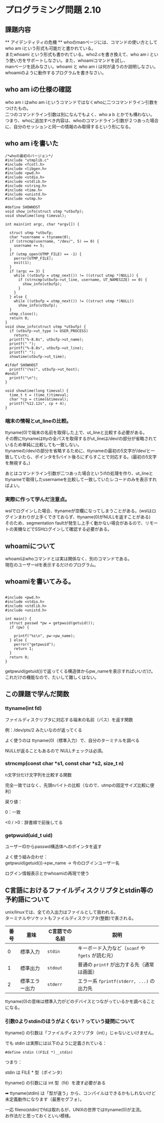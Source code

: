 # プログラミング問題 2.10    
    
## 課題内容    
** アイデンティティの危機 **  whoのmanページには、コマンドの使い方としてwho am iという形式も可能だと書かれている。    
またwhoami という形式も書かれている。who2.cを書き換えて、who am i という使い方をサポートしなさい。また、whoamiコマンドを試し、    
manページを読みなさい。whoami と who am i は何が違うのか説明しなさい。    
whoamiのように動作するプログラムを書きなさい。    
    
## who am iの仕様の確認    
    
who am i はwho am iというコマンドではなくwhoに二つコマンドライン引数をつけたもの。    
二つのコマンドライン引数は別になんでもよく、who a b とかでも構わない。    
つまり、whoに追加すべき内容は、whoのコマンドライン引数が２つあった場合に、自分のセッションと同一の情報のみ取得するという形になる。    
    
## who am iを書いた    
    
```    
/*whoの最初のバージョン*/    
#include "utmplib.c"    
#include <fcntl.h>    
#include <libgen.h>    
#include <pwd.h>    
#include <stdio.h>    
#include <stdlib.h>    
#include <string.h>    
#include <time.h>    
#include <unistd.h>    
#include <utmp.h>    
    
#define SHOWHOST    
void show_info(struct utmp *utbufp);    
void showtime(long timeval);    
    
int main(int argc, char *argv[]) {    
    
  struct utmp *utbufp;    
  char *username = ttyname(0);    
  if (strncmp(username, "/dev/", 5) == 0) {    
    username += 5;    
  }    
  if (utmp_open(UTMP_FILE) == -1) {    
    perror(UTMP_FILE);    
    exit(1);    
  }    
  if (argc == 3) {    
    while ((utbufp = utmp_next()) != ((struct utmp *)NULL)) {    
      if (strncmp(utbufp->ut_line, username, UT_NAMESIZE) == 0) {    
        show_info(utbufp);    
      }    
    }    
  } else {    
    while ((utbufp = utmp_next()) != ((struct utmp *)NULL))    
      show_info(utbufp);    
  }    
  utmp_close();    
  return 0;    
}    
void show_info(struct utmp *utbufp) {    
  if (utbufp->ut_type != USER_PROCESS)    
    return;    
  printf("%-8.8s", utbufp->ut_name);    
  printf(" ");    
  printf("%-8.8s", utbufp->ut_line);    
  printf(" ");    
  showtime(utbufp->ut_time);    
    
#ifdef SHOWHOST    
  printf("(%s)", utbufp->ut_host);    
#endif    
  printf("\n");    
}    
    
void showtime(long timeval) {    
  time_t t = (time_t)timeval;    
  char *cp = ctime(&timeval);    
  printf("%12.12s", cp + 4);    
}    
```    
    
### 端末の情報とut_lineの比較。    
ttyname(0)で端末の名前を取得した上で、ut_lineと比較する必要がある。    
その際にttynameはttyの全パスを取得するがut_lineは/dev/の部分が省略されているため単純に比較しても一致しない。    
ttynameの/dev/の部分を省略するために、ttynameの最初の5文字が/dev/と一致していたら、ポインタを5バイト後ろにずらすことで対応する。(最初の5文字を無視する。)    
    
    
あとはコマンドライン引数が二つあった場合というifの処理を作り、ut_lineとttynameで取得したusernameを比較して一致していたレコードのみを表示すればよい。    
    
### 実際に作って学んだ注意点。    
wslでログインした場合、ttynameが空欄になってしまうことがある。(wslはログインまわりが上手くできておらず、ttyname(0)がNULLを返すことがある)　そのため、segmentation faultが発生し上手く動かない場合があるので、リモートの実機などでSSHログインして確認する必要がある。    
    
## whoamiについて    
    
whoamiはwhoコマンドとは実は関係なく、別のコマンドである。    
現在のユーザーidを表示するだけのプログラム。    
    
## whoamiを書いてみる。    
    
```    
    
#include <pwd.h>    
#include <stdio.h>    
#include <stdlib.h>    
#include <unistd.h>    
    
int main() {    
  struct passwd *pw = getpwuid(getuid());    
  if (pw) {    
    
    printf("%s\n", pw->pw_name);    
  } else {    
    perror("getpwuid");    
    return 1;    
  }    
  return 0;    
}    
```    
    
getpwuid(getuid())で返ってくる構造体からpw_nameを表示すればいいだけ。    
これだけの機能なので、たいして難しくはない。    
    
## この課題で学んだ関数  
  
### ttyname(int fd)  
  
ファイルディスクリプタに対応する端末の名前（パス）を返す関数  
  
例：/dev/pts/2 みたいなのが返ってくる  
  
よく使うのは ttyname(0)（標準入力）で、自分のターミナルを調べる  
  
NULLが返ることもあるので NULLチェックは必須。  
  
### strncmp(const char *s1, const char *s2, size_t n)  
  
n文字分だけ文字列を比較する関数  
  
完全一致ではなく、先頭nバイトの比較（なので、utmpの固定サイズ比較に便利）  
  
戻り値：  
  
0：一致  
  
<0 / >0：辞書順で前後してる  
  
### getpwuid(uid_t uid)  
  
ユーザーIDからpasswd構造体へのポインタを返す  
  
よく使う組み合わせ：  
getpwuid(getuid())->pw_name → 今のログインユーザー名  
  
ログイン情報表示とかwhoamiの再現で使う  
  
## C言語におけるファイルディスクリプタとstdin等の予約語について  
unix/linuxでは、全ての入出力はファイルとして扱われる。  
ターミナルやソケットもファイルディスクリプタ(整数)で表される。  
  
| 番号 | 意味      | C言語での名前  | 説明                                |
| -- | ------- | -------- | --------------------------------- |
| 0  | 標準入力    | `stdin`  | キーボード入力など（`scanf` や `fgets` が読む元） |
| 1  | 標準出力    | `stdout` | 普通の `printf` が出力する先（通常は画面）        |
| 2  | 標準エラー出力 | `stderr` | エラー系 `fprintf(stderr, ...)` の出力先  |
  
ttyname(0)の意味は標準入力がどのデバイスとつながっているかを調べることになる。  
  
### 引数0よりstdinのほうがよくない？っていう疑問について  
ttyname() の引数は「ファイルディスクリプタ（int）」じゃないといけません。  
  
でも stdin は実際には以下のように定義されている：  
  
```  
#define stdin ((FILE *)__stdin)  
```  
  
つまり：  
  
stdin は FILE * 型（ポインタ）  
  
ttyname() の引数には int 型（fd）を渡す必要がある  
  
➡ ttyname(stdin) は「型が違う」から、コンパイルはできるかもしれないけど未定義動作になります（最悪セグフォ）。  
  
  
一応 fileno(stdin)でfdは取れるが、UNIXの世界ではttyname(0)が主流。  
お作法だと思っておくといい模様。  
  
  
